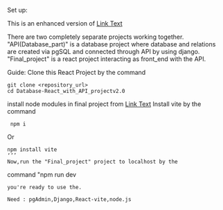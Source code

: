 Set up:

This is an enhanced version of  [Link Text]( https://github.com/MM-Mamunn/React_with_API_project)

There are two completely separate projects working together.
"API(Database_part)" is a database project where database and relations are created via pgSQL and connected through API by using django.
"Final_project" is a react project interacting as front_end with the API.

Guide:
Clone this React Project by the command
```
git clone <repository_url>
cd Database-React_with_API_projectv2.0
```

install node modules in final project from [Link Text](https://nodejs.org/en/download/package-manager)
Install vite by the command
```
 npm i
``` 
Or
```
npm install vite
‘’’
Now,run the "Final_project" project to localhost by the 
```
command "npm run dev
```
you're ready to use the.

Need : pgAdmin,Django,React-vite,node.js 


